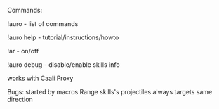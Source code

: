 Commands:

!auro - list of commands

!auro help - tutorial/instructions/howto

!ar - on/off

!auro debug - disable/enable skills info

works with Caali Proxy

Bugs: started by macros Range skills's projectiles always targets same direction